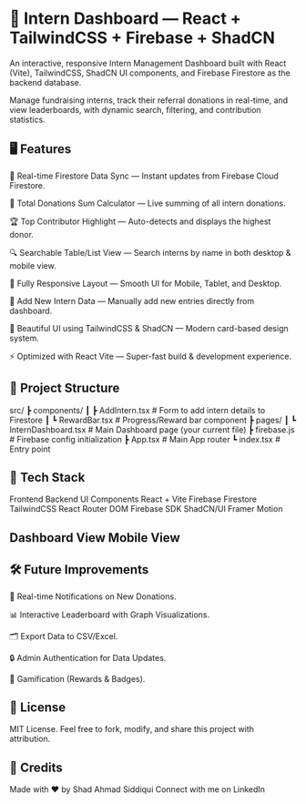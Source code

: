 # 🚀 Intern Dashboard — React + TailwindCSS + Firebase + ShadCN
An interactive, responsive Intern Management Dashboard built with React (Vite), TailwindCSS, ShadCN UI components, and Firebase Firestore as the backend database.

Manage fundraising interns, track their referral donations in real-time, and view leaderboards, with dynamic search, filtering, and contribution statistics.

## 🖥️ Features

🌟 Real-time Firestore Data Sync — Instant updates from Firebase Cloud Firestore.

🧮 Total Donations Sum Calculator — Live summing of all intern donations.

🏆 Top Contributor Highlight — Auto-detects and displays the highest donor.

🔍 Searchable Table/List View — Search interns by name in both desktop & mobile view.

📱 Fully Responsive Layout — Smooth UI for Mobile, Tablet, and Desktop.

📝 Add New Intern Data — Manually add new entries directly from dashboard.

🎨 Beautiful UI using TailwindCSS & ShadCN — Modern card-based design system.

⚡ Optimized with React Vite — Super-fast build & development experience.

## 📂 Project Structure
src/
 ┣ components/
 ┃ ┣ AddIntern.tsx          # Form to add intern details to Firestore
 ┃ ┗ RewardBar.tsx           # Progress/Reward bar component
 ┣ pages/
 ┃ ┗ InternDashboard.tsx     # Main Dashboard page (your current file)
 ┣ firebase.js                # Firebase config initialization
 ┣ App.tsx                    # Main App router
 ┗ index.tsx                  # Entry point

 
## 🔧 Tech Stack
Frontend	Backend	UI Components
React + Vite	Firebase Firestore	TailwindCSS
React Router DOM	Firebase SDK	ShadCN/UI
Framer Motion		




## Dashboard View	Mobile View

## 🛠️ Future Improvements
🔔 Real-time Notifications on New Donations.

📊 Interactive Leaderboard with Graph Visualizations.

🗂️ Export Data to CSV/Excel.

🔒 Admin Authentication for Data Updates.

🎉 Gamification (Rewards & Badges).

## 📝 License
MIT License. Feel free to fork, modify, and share this project with attribution.

## 🙌 Credits
Made with ❤️ by Shad Ahmad Siddiqui
Connect with me on LinkedIn
